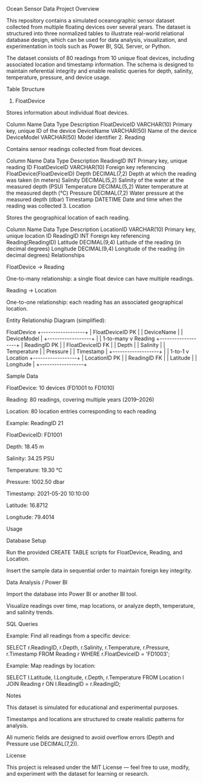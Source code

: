 Ocean Sensor Data Project
Overview

This repository contains a simulated oceanographic sensor dataset collected from multiple floating devices over several years. The dataset is structured into three normalized tables to illustrate real-world relational database design, which can be used for data analysis, visualization, and experimentation in tools such as Power BI, SQL Server, or Python.

The dataset consists of 80 readings from 10 unique float devices, including associated location and timestamp information. The schema is designed to maintain referential integrity and enable realistic queries for depth, salinity, temperature, pressure, and device usage.

Table Structure
1. FloatDevice

Stores information about individual float devices.

Column Name	Data Type	Description
FloatDeviceID	VARCHAR(10)	Primary key, unique ID of the device
DeviceName	VARCHAR(50)	Name of the device
DeviceModel	VARCHAR(50)	Model identifier
2. Reading

Contains sensor readings collected from float devices.

Column Name	Data Type	Description
ReadingID	INT	Primary key, unique reading ID
FloatDeviceID	VARCHAR(10)	Foreign key referencing FloatDevice(FloatDeviceID)
Depth	DECIMAL(7,2)	Depth at which the reading was taken (in meters)
Salinity	DECIMAL(5,2)	Salinity of the water at the measured depth (PSU)
Temperature	DECIMAL(5,2)	Water temperature at the measured depth (°C)
Pressure	DECIMAL(7,2)	Water pressure at the measured depth (dbar)
Timestamp	DATETIME	Date and time when the reading was collected
3. Location

Stores the geographical location of each reading.

Column Name	Data Type	Description
LocationID	VARCHAR(10)	Primary key, unique location ID
ReadingID	INT	Foreign key referencing Reading(ReadingID)
Latitude	DECIMAL(9,4)	Latitude of the reading (in decimal degrees)
Longitude	DECIMAL(9,4)	Longitude of the reading (in decimal degrees)
Relationships

FloatDevice → Reading

One-to-many relationship: a single float device can have multiple readings.

Reading → Location

One-to-one relationship: each reading has an associated geographical location.

Entity Relationship Diagram (simplified):

FloatDevice
+------------------+
| FloatDeviceID PK |
| DeviceName       |
| DeviceModel      |
+------------------+
        |
        | 1-to-many
        v
Reading
+-------------------+
| ReadingID PK      |
| FloatDeviceID FK  |
| Depth             |
| Salinity          |
| Temperature       |
| Pressure          |
| Timestamp         |
+-------------------+
        |
        | 1-to-1
        v
Location
+------------------+
| LocationID PK    |
| ReadingID FK     |
| Latitude         |
| Longitude        |
+------------------+

Sample Data

FloatDevice: 10 devices (FD1001 to FD1010)

Reading: 80 readings, covering multiple years (2019–2026)

Location: 80 location entries corresponding to each reading

Example: ReadingID 21

FloatDeviceID: FD1001

Depth: 18.45 m

Salinity: 34.25 PSU

Temperature: 19.30 °C

Pressure: 1002.50 dbar

Timestamp: 2021-05-20 10:10:00

Latitude: 16.8712

Longitude: 79.4014

Usage

Database Setup

Run the provided CREATE TABLE scripts for FloatDevice, Reading, and Location.

Insert the sample data in sequential order to maintain foreign key integrity.

Data Analysis / Power BI

Import the database into Power BI or another BI tool.

Visualize readings over time, map locations, or analyze depth, temperature, and salinity trends.

SQL Queries

Example: Find all readings from a specific device:

SELECT r.ReadingID, r.Depth, r.Salinity, r.Temperature, r.Pressure, r.Timestamp
FROM Reading r
WHERE r.FloatDeviceID = 'FD1003';


Example: Map readings by location:

SELECT l.Latitude, l.Longitude, r.Depth, r.Temperature
FROM Location l
JOIN Reading r ON l.ReadingID = r.ReadingID;

Notes

This dataset is simulated for educational and experimental purposes.

Timestamps and locations are structured to create realistic patterns for analysis.

All numeric fields are designed to avoid overflow errors (Depth and Pressure use DECIMAL(7,2)).

License

This project is released under the MIT License — feel free to use, modify, and experiment with the dataset for learning or research.
